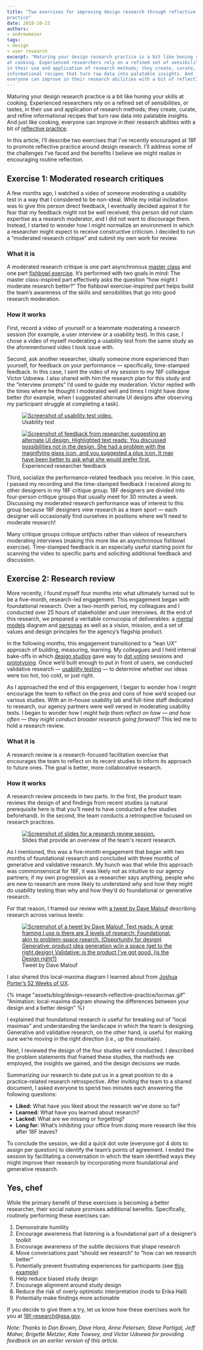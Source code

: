 ```yaml
---
title: "Two exercises for improving design research through reflective
practice"
date: 2018-10-23
authors:
- andrewmaier
tags:
- design
- user research
excerpt: "Maturing your design research practice is a bit like honing your skills
at cooking. Experienced researchers rely on a refined set of sensibilities, or tastes,
in their use and application of research methods; they create, curate, and refine
informational recipes that turn raw data into palatable insights. And just like cooking,
everyone can improve in their research abilities with a bit of reflective practice"
---
```


Maturing your design research practice is a bit like honing your skills
at cooking. Experienced researchers rely on a refined set of
sensibilities, or tastes, in their use and application of research
methods; they create, curate, and refine informational recipes that turn
raw data into palatable insights. And just like cooking, everyone can
improve in their research abilities with a bit of [reflective practice](https://en.wikipedia.org/wiki/Reflective_practice).

In this article, I’ll describe two exercises that I’ve recently
encouraged at 18F to promote reflective practice around design research.
I’ll address some of the challenges I’ve faced and the benefits I
believe we might realize in encouraging routine reflection.

## Exercise 1: Moderated research critiques

A few months ago, I watched a video of someone moderating a usability
test in a way that I considered to be non-ideal. While my initial
inclination was to give this person direct feedback, I eventually
decided against it for fear that my feedback might not be well received;
this person did not claim expertise as a research moderator, and I did
not want to discourage them. Instead, I started to wonder how I might
normalize an environment in which a researcher might expect to receive
constructive criticism. I decided to run a “moderated research critique”
and submit my own work for review.

### What it is

A moderated research critique is one part asynchronous [master class](https://en.wikipedia.org/wiki/Master_class) and one part
[fishbowl exercise](https://www.youtube.com/watch?v=xkWl9b0FZSE). It’s
performed with two goals in mind: The master class-inspired part
effectively asks the question “how might I moderate research better?”
The fishbowl exercise-inspired part helps build the team’s awareness of
the skills and sensibilities that go into good research moderation.

### How it works

First, record a video of yourself or a teammate moderating a research
session (for example, a user interview or a usability test). In this
case, I chose a video of myself moderating a usability test from the
same study as the aforementioned video I took issue with.

Second, ask another researcher, ideally someone more experienced than
yourself, for feedback on your performance — specifically, time-stamped
feedback. In this case, I sent the video of my session to my 18F
colleague Victor Udoewa. I also shared with him the research plan for
this study and the “interview prompts” I’d used to guide my moderation.
Victor replied with the times where he thought I moderated well and
times I might have done better (for example, when I suggested alternate
UI designs after observing my participant struggle at completing a
task).

<figure>
  <a href="{{site.baseurl}}/assets/blog/design-research-reflective-practice/usability-test.png">
    <img src="{{site.baseurl}}/assets/blog/design-research-reflective-practice/usability-test.png" alt="Screenshot of usability test video."/>
  </a>
  <figcaption>Usability test</figcaption>
</figure>

<figure>
  <a href="{{site.baseurl}}/assets/blog/design-research-reflective-practice/feedback.png">
    <img src="{{site.baseurl}}/assets/blog/design-research-reflective-practice/feedback.png" alt="Screenshot of feedback from researcher suggesting an alternate UI design. Highlighted text reads: You discussed possibilities not in the design. She had a problem with the magnifying glass icon, and you suggested a plus icon. It may have been better to ask what she would prefer first."/>
  </a>
  <figcaption>Experienced researcher feedback</figcaption>
</figure>

Third, socialize the performance-related feedback you receive. In this
case, I passed my recording and the time-stamped feedback I received
along to other designers in my 18F critique group. 18F designers are
divided into four-person critique groups that usually meet for 30
minutes a week. Discussing my moderated research performance was of
interest to this group because 18F designers view research as a team
sport — each designer will occasionally find ourselves in positions
where we’ll need to moderate research!

Many critique groups critique *artifacts* rather than videos of
researchers moderating interviews (making this more like an asynchronous
fishbowl exercise). Time-stamped feedback is an especially useful
starting point for scanning the video to specific parts and soliciting
additional feedback and discussion.

## Exercise 2: Research review

More recently, I found myself four months into what ultimately turned
out to be a five-month, research-led engagement. This engagement began
with foundational research. Over a two-month period, my colleagues and I
conducted over 25 hours of stakeholder and user interviews. At the end
of this research, we prepared a veritable cornucopia of deliverables: a
[mental models](https://methods.18f.gov/decide/mental-modeling/)
diagram and [personas](https://methods.18f.gov/decide/personas/) as
well as a vision, mission, and a set of values and design principles for
the agency’s flagship product.

In the following months, this engagement transitioned to a “lean UX”
approach of building, measuring, learning. My colleagues and I held
internal bake-offs in which [design studios](https://methods.18f.gov/design-studio/) gave way to [dot voting](https://methods.18f.gov/feature-dot-voting/) sessions and
[prototyping](https://methods.18f.gov/make/prototyping/). Once we’d
built enough to put in front of users, we conducted validative research —
[usability testing](https://methods.18f.gov/validate/usability-testing/) — to
determine whether our ideas were too hot, too cold, or just right.

As I approached the end of this engagement, I began to wonder how I
might encourage the team to reflect on the pros and cons of how we’d
scoped our various studies. With an in-house usability lab and full-time
staff dedicated to research, our agency partners were well versed in
moderating usability tests. I began to wonder *how I might help them
reflect on how — and how often — they might conduct broader research
going forward?* This led me to hold a research review.

### What it is

A research review is a research-focused facilitation exercise that
encourages the team to reflect on its recent studies to inform its
approach to future ones. The goal is better, more collaborative
research.

### How it works

A research review proceeds in two parts. In the first, the product team
reviews the design of and findings from recent studies (a natural
prerequisite here is that you’ll need to have conducted a few studies
beforehand). In the second, the team conducts a retrospective focused
on research practices.

<figure>
  <a href="{{site.baseurl}}/assets/blog/design-research-reflective-practice/research-review.png">
    <img src="{{site.baseurl}}/assets/blog/design-research-reflective-practice/research-review.png" alt="Screenshot of slides for a research review session."/>
  </a>
  <figcaption>Slides that provide an overview of the team's recent research.</figcaption>
</figure>

As I mentioned, this was a five-month engagement that began with two
months of foundational research and concluded with three months of
generative and validative research. My hunch was that while this
approach was commonsensical for 18F, it was likely not as intuitive to
our agency partners; if my own progression as a researcher says
anything, people who are new to research are more likely to understand
why and how they might do usability testing than why and how they’d do
foundational or generative research.

For that reason, I framed our review with [a tweet by Dave Malouf](https://twitter.com/daveixd/status/992924500667830273)
describing research across various levels:

<figure>
  <a href="{{site.baseurl}}/assets/blog/design-research-reflective-practice/tweet.png">
    <img src="{{site.baseurl}}/assets/blog/design-research-reflective-practice/tweet.png" alt="Screenshot of a tweet by Dave Malouf. Text reads: A great framing I use is there are 3 levels of research: Foundational: akin to problem-space rsearch. (Opportunity for design) Generative: product idea generation w/in a space (get to the right design) Validative: is the product I've got good. (is the Design right?)"/>
  </a>
  <figcaption>Tweet by Dave Malouf</figcaption>
</figure>

I also shared this local-maxima diagram I learned about from [Joshua Porter’s 52 Weeks of UX](http://52weeksofux.com/post/694598769/the-local-maximum).

{% image "assets/blog/design-research-reflective-practice/locmax.gif" "Animation: local-maxima diagram showing the differences between your design and a better design" %}

I explained that foundational research is useful for breaking out of
“local maximas” and understanding the landscape in which the team is
designing. Generative and validative research, on the other hand, is
useful for making sure we’re moving in the right direction (i.e., up the
mountain).

Next, I reviewed the design of the four studies we’d conducted. I
described the problem statements that framed these studies, the methods
we employed, the insights we gained, and the design decisions we made.

Summarizing our research to date put us in a great position to do a 
practice-related research retrospective. After inviting the team to 
a shared document, I asked everyone to spend two minutes each answering the
following questions:

-   **Liked:** What have you liked about the research we’ve done so far?
-   **Learned:** What have you learned about research?
-   **Lacked:** What are we missing or forgetting?
-   **Long for:** What’s inhibiting your office from doing more research like this after 18F leaves?

To conclude the session, we did a quick dot vote (everyone got 4 dots to
assign per question) to identify the team’s points of agreement. I ended
the session by facilitating a conversation in which the team identified
ways they might improve their research by incorporating more
foundational and generative research.

## Yes, chef

While the primary benefit of these exercises is becoming a better
researcher, their social nature promises additional benefits. Specifically,
routinely performing these exercises can:

1.  Demonstrate humility
2.  Encourage awareness that listening is a foundational part of a designer’s toolkit
3.  Encourage awareness of the subtle decisions that shape research
4.  Move conversations past “should we research” to “how can we research better”
5.  Potentially prevent frustrating experiences for participants (see [this example](https://twitter.com/geoffwilsonUX/status/1036742766326235137))
6.  Help reduce biased study design
7.  Encourage alignment around study design
8.  Reduce the risk of overly optimistic interpretation (nods to Erika Hall)
9.  Potentially make findings more actionable

If you decide to give them a try, let us know how these exercises work
for you at [18f-research@gsa.gov](mailto:18f-research@gsa.gov).

*Note: Thanks to Dan Brown, Dave Hora, Anne Petersen, Steve Portigal,
Jeff Maher, Brigette Metzler, Kate Towsey, and Victor Udoewa for
providing feedback on an earlier version of this article.*
